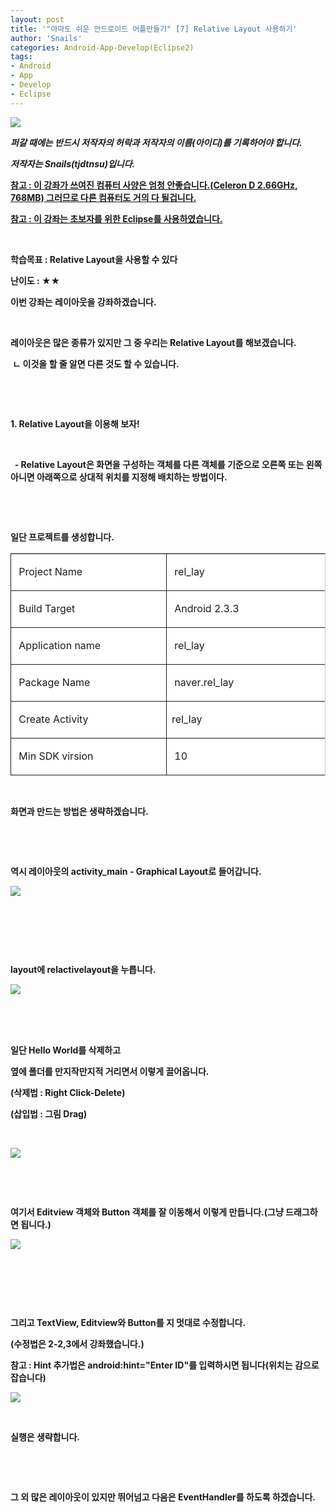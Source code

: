 ```yaml
---
layout: post
title: '"아마도 쉬운 안드로이드 어플만들기" [7] Relative Layout 사용하기'
author: 'Snails'
categories: Android-App-Develop(Eclipse2)
tags:
- Android
- App
- Develop
- Eclipse
---
```



<script> location.href='https://cafe.naver.com/develoid/237845' ; </script>

<p><i><img src="https://dthumb-phinf.pstatic.net/?src=%22http%3A%2F%2Fblogfiles.naver.net%2F20130504_294%2Ftjdtnsu_13676398217903UN7D_JPEG%2Fand.jpg%22&amp;type=cafe_wa740"><b></i></p><p><i>퍼갈 때에는 반드시 저작자의 허락과 저작자의 이름(아이디)를 기록하어야 합니다.</i></p><p><i>저작자는 Snails(tjdtnsu)입니다.</i></p><p><u>참고 : 이 강좌가 쓰여진 컴퓨터 사양은 엄청 안좋습니다.(Celeron D 2.66GHz, 768MB) 그러므로 다른 컴퓨터도 거의 다 될겁니다.</u>&nbsp;</p><p><u>참고 : 이 강좌는 초보자를 위한 Eclipse를 사용하였습니다.</u></p><p>&nbsp;</p><p><b><span>학습목표 : Relative Layout을 사용할 수 있다<b></span></b></p><p><b><span><span>난이도 : ★</span></span></b><b><span><span>★</span></span></b><b><span><span></span></span></b></p><p><b><b><span><span></span></span></b></p><p><b><span><span><b></span></span></b></p><p>이번 강좌는 레이아웃을 강좌하겠습니다.</p><p>&nbsp;</p><p>레이아웃은 많은 종류가 있지만 그 중 우리는 Relative Layout를 해보겠습니다.</p><p>&nbsp;ㄴ 이것을 할 줄 알면 다른 것도 할 수 있습니다.</p><p>&nbsp;</p><p>&nbsp;</p><p>1. Relative Layout을 이용해 보자!</p><p>&nbsp;</p><p>&nbsp; - Relative Layout은 화면을 구성하는 객체를 다른 객체를 기준으로 오른쪽 또는 왼쪽 아니면 아래쪽으로 상대적 위치를 지정해 배치하는 방법이다.</p><p>&nbsp;</p><p>&nbsp;</p><p>일단 프로젝트를 생성합니다.</p><table style="BORDER-BOTTOM: 0px; BORDER-LEFT: 0px; BORDER-TOP: rgb(204,204,204) 1px solid; BORDER-RIGHT: rgb(204,204,204) 1px solid; -moz-border-top-colors: none; -moz-border-right-colors: none; -moz-border-bottom-colors: none; -moz-border-left-colors: none; border-image: none" class="__se_tbl" border="0" cellspacing="0" cellpadding="0"><tbody><tr><td style="BORDER-BOTTOM: 1px solid; BORDER-LEFT: 1px solid; BACKGROUND-COLOR: rgb(255,255,255); WIDTH: 369px; HEIGHT: 18px; BORDER-TOP: 0px; BORDER-RIGHT: 0px; -moz-border-top-colors: none; -moz-border-right-colors: none; -moz-border-bottom-colors: none; -moz-border-left-colors: none; border-image: none"><p>&nbsp;Project Name&nbsp;</p></td><td style="BORDER-BOTTOM: 1px solid; BORDER-LEFT: 1px solid; BACKGROUND-COLOR: rgb(255,255,255); WIDTH: 369px; HEIGHT: 18px; BORDER-TOP: 0px; BORDER-RIGHT: 0px; -moz-border-top-colors: none; -moz-border-right-colors: none; -moz-border-bottom-colors: none; -moz-border-left-colors: none; border-image: none"><p>&nbsp;rel_lay</p></td></tr><tr><td style="BORDER-BOTTOM: 1px solid; BORDER-LEFT: 1px solid; BACKGROUND-COLOR: rgb(255,255,255); WIDTH: 369px; HEIGHT: 18px; BORDER-TOP: 0px; BORDER-RIGHT: 0px; -moz-border-top-colors: none; -moz-border-right-colors: none; -moz-border-bottom-colors: none; -moz-border-left-colors: none; border-image: none"><p>&nbsp;Build Target&nbsp;</p></td><td style="BORDER-BOTTOM: 1px solid; BORDER-LEFT: 1px solid; BACKGROUND-COLOR: rgb(255,255,255); WIDTH: 369px; HEIGHT: 18px; BORDER-TOP: 0px; BORDER-RIGHT: 0px; -moz-border-top-colors: none; -moz-border-right-colors: none; -moz-border-bottom-colors: none; -moz-border-left-colors: none; border-image: none"><p>&nbsp;Android 2.3.3&nbsp;</p></td></tr><tr><td style="BORDER-BOTTOM: 1px solid; BORDER-LEFT: 1px solid; BACKGROUND-COLOR: rgb(255,255,255); WIDTH: 369px; HEIGHT: 18px; BORDER-TOP: 0px; BORDER-RIGHT: 0px; -moz-border-top-colors: none; -moz-border-right-colors: none; -moz-border-bottom-colors: none; -moz-border-left-colors: none; border-image: none"><p>&nbsp;Application name&nbsp;</p></td><td style="BORDER-BOTTOM: 1px solid; BORDER-LEFT: 1px solid; BACKGROUND-COLOR: rgb(255,255,255); WIDTH: 369px; HEIGHT: 18px; BORDER-TOP: 0px; BORDER-RIGHT: 0px; -moz-border-top-colors: none; -moz-border-right-colors: none; -moz-border-bottom-colors: none; -moz-border-left-colors: none; border-image: none"><p>&nbsp;rel_lay</p></td></tr><tr><td style="BORDER-BOTTOM: 1px solid; BORDER-LEFT: 1px solid; BACKGROUND-COLOR: rgb(255,255,255); WIDTH: 369px; HEIGHT: 18px; BORDER-TOP: 0px; BORDER-RIGHT: 0px; -moz-border-top-colors: none; -moz-border-right-colors: none; -moz-border-bottom-colors: none; -moz-border-left-colors: none; border-image: none">&nbsp;Package Name<b></td><td style="BORDER-BOTTOM: 1px solid; BORDER-LEFT: 1px solid; BACKGROUND-COLOR: rgb(255,255,255); WIDTH: 369px; HEIGHT: 18px; BORDER-TOP: 0px; BORDER-RIGHT: 0px; -moz-border-top-colors: none; -moz-border-right-colors: none; -moz-border-bottom-colors: none; -moz-border-left-colors: none; border-image: none"><p>&nbsp;naver.rel_lay</p></td></tr><tr><td style="BORDER-BOTTOM: 1px solid; BORDER-LEFT: 1px solid; BACKGROUND-COLOR: rgb(255,255,255); WIDTH: 369px; HEIGHT: 18px; BORDER-TOP: 0px; BORDER-RIGHT: 0px; -moz-border-top-colors: none; -moz-border-right-colors: none; -moz-border-bottom-colors: none; -moz-border-left-colors: none; border-image: none"><p>&nbsp;Create Activity&nbsp;</p></td><td style="BORDER-BOTTOM: 1px solid; BORDER-LEFT: 1px solid; BACKGROUND-COLOR: rgb(255,255,255); WIDTH: 369px; HEIGHT: 18px; BORDER-TOP: 0px; BORDER-RIGHT: 0px; -moz-border-top-colors: none; -moz-border-right-colors: none; -moz-border-bottom-colors: none; -moz-border-left-colors: none; border-image: none">rel_lay<b></td></tr><tr><td style="BORDER-BOTTOM: 1px solid; BORDER-LEFT: 1px solid; BACKGROUND-COLOR: rgb(255,255,255); WIDTH: 369px; HEIGHT: 18px; BORDER-TOP: 0px; BORDER-RIGHT: 0px; -moz-border-top-colors: none; -moz-border-right-colors: none; -moz-border-bottom-colors: none; -moz-border-left-colors: none; border-image: none"><p>&nbsp;Min SDK virsion&nbsp;</p></td><td style="BORDER-BOTTOM: 1px solid; BORDER-LEFT: 1px solid; BACKGROUND-COLOR: rgb(255,255,255); WIDTH: 369px; HEIGHT: 18px; BORDER-TOP: 0px; BORDER-RIGHT: 0px; -moz-border-top-colors: none; -moz-border-right-colors: none; -moz-border-bottom-colors: none; -moz-border-left-colors: none; border-image: none"><p>&nbsp;10</p></td></tr></tbody></table><p>&nbsp;</p><p><span>화면과 만드는 방법은 생략하겠습니다.</span></p><p>&nbsp;</p><p>&nbsp;</p><p>역시 레이아웃의 activity_main - Graphical Layout로 들어갑니다.</p><p><img src="https://dthumb-phinf.pstatic.net/?src=%22http%3A%2F%2Fblogfiles.naver.net%2F20130504_194%2Ftjdtnsu_1367640502358qYzwt_PNG%2F%25C1%25A6%25B8%25F1_%25BE%25F8%25C0%25BD.PNG%22&amp;type=cafe_wa740"></p><p>&nbsp;</p><p>&nbsp;</p><p>&nbsp;</p><p>layout에 relactivelayout을 누릅니다.</p><p><img src="https://dthumb-phinf.pstatic.net/?src=%22http%3A%2F%2Fblogfiles.naver.net%2F20130504_101%2Ftjdtnsu_1367640940284bbx7Y_PNG%2F%25C1%25A6%25B8%25F1_%25BE%25F8%25C0%25BD.PNG%22&amp;type=cafe_wa740">&nbsp;</p><p>&nbsp;</p><p>&nbsp;</p><p>일단 Hello World를 삭제하고</p><p>옆에 폴더를 만지작만지적 거리면서 이렇게 끌어옵니다.</p><p>(삭제법 : Right Click-Delete)</p><p>(삽입법 : 그림 Drag)</p><p>&nbsp;</p><p><img src="https://dthumb-phinf.pstatic.net/?src=%22http%3A%2F%2Fblogfiles.naver.net%2F20130504_159%2Ftjdtnsu_1367640762691y79N0_PNG%2F%25C1%25A6%25B8%25F1_%25BE%25F8%25C0%25BD.PNG%22&amp;type=cafe_wa740"></p><p>&nbsp;</p><p>&nbsp;</p><p>여기서 Editview 객체와 Button 객체를 잘 이동해서 이렇게 만듭니다.(그냥 드래그하면 됩니다.)</p><p><img src="https://dthumb-phinf.pstatic.net/?src=%22http%3A%2F%2Fblogfiles.naver.net%2F20130504_266%2Ftjdtnsu_1367641007571B3a3h_PNG%2F%25C1%25A6%25B8%25F1_%25BE%25F8%25C0%25BD.PNG%22&amp;type=cafe_wa740"></p><p>&nbsp;</p><p>&nbsp;</p><p>&nbsp;</p><p>그리고 TextView, Editview와 Button를 지 멋대로 수정합니다.</p><p>(수정법은 2-2,3에서 강좌했습니다.)</p><p>참고 : Hint 추가법은 android:hint="Enter ID"를 입력하시면 됩니다(위치는 감으로 잡습니다)&nbsp;</p><p><img src="https://dthumb-phinf.pstatic.net/?src=%22http%3A%2F%2Fblogfiles.naver.net%2F20130504_100%2Ftjdtnsu_1367641306978XBnFy_PNG%2F%25C1%25A6%25B8%25F1_%25BE%25F8%25C0%25BD.PNG%22&amp;type=cafe_wa740"></p><p>&nbsp;</p><p>실행은 생략합니다. &nbsp;</p><p>&nbsp;</p><p>&nbsp;</p><p>그 외 많은 레이아웃이 있지만 뛰어넘고 다음은 EventHandler를 하도록 하겠습니다.&nbsp;</p><p>&nbsp;</p><b>

